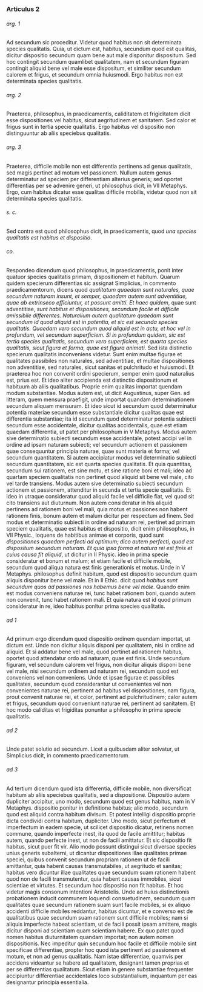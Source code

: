 ### Articulus 2

###### arg. 1
Ad secundum sic proceditur. Videtur quod habitus non sit determinata species qualitatis. Quia, ut dictum est, habitus, secundum quod est qualitas, dicitur dispositio secundum quam bene aut male disponitur dispositum. Sed hoc contingit secundum quamlibet qualitatem, nam et secundum figuram contingit aliquid bene vel male esse dispositum, et similiter secundum calorem et frigus, et secundum omnia huiusmodi. Ergo habitus non est determinata species qualitatis.

###### arg. 2
Praeterea, philosophus, in praedicamentis, caliditatem et frigiditatem dicit esse dispositiones vel habitus, sicut aegritudinem et sanitatem. Sed calor et frigus sunt in tertia specie qualitatis. Ergo habitus vel dispositio non distinguuntur ab aliis speciebus qualitatis.

###### arg. 3
Praeterea, difficile mobile non est differentia pertinens ad genus qualitatis, sed magis pertinet ad motum vel passionem. Nullum autem genus determinatur ad speciem per differentiam alterius generis; sed oportet differentias per se advenire generi, ut philosophus dicit, in VII Metaphys. Ergo, cum habitus dicatur esse qualitas difficile mobilis, videtur quod non sit determinata species qualitatis.

###### s. c.
Sed contra est quod philosophus dicit, in praedicamentis, quod *una species qualitatis est habitus et dispositio*.

###### co.
Respondeo dicendum quod philosophus, in praedicamentis, ponit inter quatuor species qualitatis primam, dispositionem et habitum. Quarum quidem specierum differentias sic assignat Simplicius, in commento praedicamentorum, dicens quod *qualitatum quaedam sunt naturales, quae secundum naturam insunt, et semper, quaedam autem sunt adventitiae, quae ab extrinseco efficiuntur, et possunt amitti. Et haec quidem*, quae sunt adventitiae, *sunt habitus et dispositiones, secundum facile et difficile amissibile differentes. Naturalium autem qualitatum quaedam sunt secundum id quod aliquid est in potentia, et sic est secunda species qualitatis. Quaedam vero secundum quod aliquid est in actu, et hoc vel in profundum, vel secundum superficiem. Si in profundum quidem, sic est tertia species qualitatis, secundum vero superficiem, est quarta species qualitatis, sicut figura et forma, quae est figura animati*. Sed ista distinctio specierum qualitatis inconveniens videtur. Sunt enim multae figurae et qualitates passibiles non naturales, sed adventitiae, et multae dispositiones non adventitiae, sed naturales, sicut sanitas et pulchritudo et huiusmodi. Et praeterea hoc non convenit ordini specierum, semper enim quod naturalius est, prius est. Et ideo aliter accipienda est distinctio dispositionum et habituum ab aliis qualitatibus. Proprie enim qualitas importat quendam modum substantiae. Modus autem est, ut dicit Augustinus, super Gen. ad litteram, quem mensura praefigit, unde importat quandam determinationem secundum aliquam mensuram. Et ideo sicut id secundum quod determinatur potentia materiae secundum esse substantiale dicitur qualitas quae est differentia substantiae; ita id secundum quod determinatur potentia subiecti secundum esse accidentale, dicitur qualitas accidentalis, quae est etiam quaedam differentia, ut patet per philosophum in V Metaphys. Modus autem sive determinatio subiecti secundum esse accidentale, potest accipi vel in ordine ad ipsam naturam subiecti; vel secundum actionem et passionem quae consequuntur principia naturae, quae sunt materia et forma; vel secundum quantitatem. Si autem accipiatur modus vel determinatio subiecti secundum quantitatem, sic est quarta species qualitatis. Et quia quantitas, secundum sui rationem, est sine motu, et sine ratione boni et mali; ideo ad quartam speciem qualitatis non pertinet quod aliquid sit bene vel male, cito vel tarde transiens. Modus autem sive determinatio subiecti secundum actionem et passionem, attenditur in secunda et tertia specie qualitatis. Et ideo in utraque consideratur quod aliquid facile vel difficile fiat, vel quod sit cito transiens aut diuturnum. Non autem consideratur in his aliquid pertinens ad rationem boni vel mali, quia motus et passiones non habent rationem finis, bonum autem et malum dicitur per respectum ad finem. Sed modus et determinatio subiecti in ordine ad naturam rei, pertinet ad primam speciem qualitatis, quae est habitus et dispositio, dicit enim philosophus, in VII Physic., loquens de habitibus animae et corporis, quod sunt *dispositiones quaedam perfecti ad optimum; dico autem perfecti, quod est dispositum secundum naturam. Et quia ipsa forma et natura rei est finis et cuius causa fit aliquid*, ut dicitur in II Physic. ideo in prima specie consideratur et bonum et malum; et etiam facile et difficile mobile, secundum quod aliqua natura est finis generationis et motus. Unde in V Metaphys. philosophus definit habitum, quod est dispositio secundum quam aliquis disponitur bene vel male. Et in II Ethic. dicit quod *habitus sunt secundum quos ad passiones nos habemus bene vel male*. Quando enim est modus conveniens naturae rei, tunc habet rationem boni, quando autem non convenit, tunc habet rationem mali. Et quia natura est id quod primum consideratur in re, ideo habitus ponitur prima species qualitatis.

###### ad 1
Ad primum ergo dicendum quod dispositio ordinem quendam importat, ut dictum est. Unde non dicitur aliquis disponi per qualitatem, nisi in ordine ad aliquid. Et si addatur bene vel male, quod pertinet ad rationem habitus, oportet quod attendatur ordo ad naturam, quae est finis. Unde secundum figuram, vel secundum calorem vel frigus, non dicitur aliquis disponi bene vel male, nisi secundum ordinem ad naturam rei, secundum quod est conveniens vel non conveniens. Unde et ipsae figurae et passibiles qualitates, secundum quod considerantur ut convenientes vel non convenientes naturae rei, pertinent ad habitus vel dispositiones, nam figura, prout convenit naturae rei, et color, pertinent ad pulchritudinem; calor autem et frigus, secundum quod conveniunt naturae rei, pertinent ad sanitatem. Et hoc modo caliditas et frigiditas ponuntur a philosopho in prima specie qualitatis.

###### ad 2
Unde patet solutio ad secundum. Licet a quibusdam aliter solvatur, ut Simplicius dicit, in commento praedicamentorum.

###### ad 3
Ad tertium dicendum quod ista differentia, difficile mobile, non diversificat habitum ab aliis speciebus qualitatis, sed a dispositione. Dispositio autem dupliciter accipitur, uno modo, secundum quod est genus habitus, nam in V Metaphys. dispositio ponitur in definitione habitus; alio modo, secundum quod est aliquid contra habitum divisum. Et potest intelligi dispositio proprie dicta condividi contra habitum, dupliciter. Uno modo, sicut perfectum et imperfectum in eadem specie, ut scilicet dispositio dicatur, retinens nomen commune, quando imperfecte inest, ita quod de facile amittitur; habitus autem, quando perfecte inest, ut non de facili amittatur. Et sic dispositio fit habitus, sicut puer fit vir. Alio modo possunt distingui sicut diversae species unius generis subalterni, ut dicantur dispositiones illae qualitates primae speciei, quibus convenit secundum propriam rationem ut de facili amittantur, quia habent causas transmutabiles, ut aegritudo et sanitas; habitus vero dicuntur illae qualitates quae secundum suam rationem habent quod non de facili transmutentur, quia habent causas immobiles, sicut scientiae et virtutes. Et secundum hoc dispositio non fit habitus. Et hoc videtur magis consonum intentioni Aristotelis. Unde ad huius distinctionis probationem inducit communem loquendi consuetudinem, secundum quam qualitates quae secundum rationem suam sunt facile mobiles, si ex aliquo accidenti difficile mobiles reddantur, habitus dicuntur, et e converso est de qualitatibus quae secundum suam rationem sunt difficile mobiles; nam si aliquis imperfecte habeat scientiam, ut de facili possit ipsam amittere, magis dicitur disponi ad scientiam quam scientiam habere. Ex quo patet quod nomen habitus diuturnitatem quandam importat; non autem nomen dispositionis. Nec impeditur quin secundum hoc facile et difficile mobile sint specificae differentiae, propter hoc quod ista pertinent ad passionem et motum, et non ad genus qualitatis. Nam istae differentiae, quamvis per accidens videantur se habere ad qualitatem, designant tamen proprias et per se differentias qualitatum. Sicut etiam in genere substantiae frequenter accipiuntur differentiae accidentales loco substantialium, inquantum per eas designantur principia essentialia.

